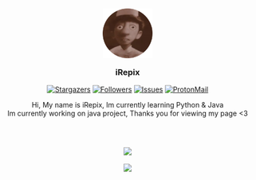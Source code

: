 <a>
  <h3 align="center">
  <img src="https://github.com/iRepix/iRepix/blob/main/Assets/CirclePFP.png?raw=true" width="100" alt="Logo"/><br/>
	<img src="https://raw.githubusercontent.com/catppuccin/catppuccin/main/assets/misc/transparent.png" height="30" width="0px"/>
	iRepix
	<img src="https://raw.githubusercontent.com/catppuccin/catppuccin/main/assets/misc/transparent.png" height="30" width="0px"/>
</h3>

<p align="center">
	<a href="https://github.com/iRepix/iRepix/stargazers">
		<img alt="Stargazers" src="https://img.shields.io/github/stars/iRepix/iRepix?style=for-the-badge&logo=starship&color=C9CBFF&logoColor=D9E0EE&labelColor=302D41"></a>
	<a href="https://github.com/iRepix/iRepix/releases/latest">
	<img alt="Followers" src="https://img.shields.io/github/followers/iRepix?style=for-the-badge&logo=github&color=C9CBFF&logoColor=D9E0EE&labelColor=302D41"></a>
	<a href="https://github.com/iRepix/iRepix/issues">
		<img alt="Issues" src="https://img.shields.io/github/issues/iRepix/iRepix?style=for-the-badge&logo=gitbook&color=C9CBFF&logoColor=D9E0EE&labelColor=302D41"></a>
	<a href="mailto:iRepix@proton.me">
		<img alt="ProtonMail" src="https://img.shields.io/badge/Protonmail-Contact me-%2300457C.svg?logo=protonmail&color=C9CBFF&logoColor=D9E0EE&labelColor=302D41&style=for-the-badge"></a>
</p>

 
  <p align="center">
    Hi, My name is iRepix, Im currently learning Python & Java<br />
    Im currently working on java project, Thanks you for viewing my page <3
  </p>
</a>

<a>
  <h3 align="center">
	<img src="https://raw.githubusercontent.com/catppuccin/catppuccin/main/assets/misc/transparent.png" height="10" width="0px"/>
</h3>

<p align="center"><img src="https://raw.githubusercontent.com/catppuccin/catppuccin/main/assets/footers/gray0_ctp_on_line.svg?sanitize=true" /></p>
<p align="center"><a href="https://github.com/iRepix/iRepix/blob/main/LICENSE"><img src="https://img.shields.io/static/v1.svg?style=for-the-badge&label=License&message=MIT&logoColor=d9e0ee&colorA=302d41&colorB=b7bdf8"/></a></p>
